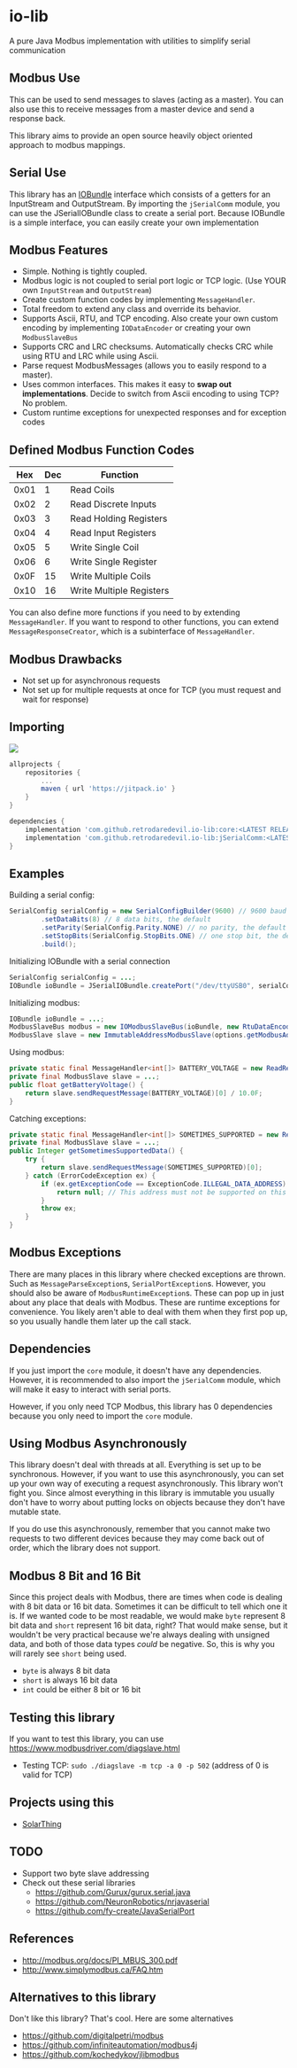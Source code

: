 # io-lib
A pure Java Modbus implementation with utilities to simplify serial communication

## Modbus Use
This can be used to send messages to slaves (acting as a master). You can also use this to receive messages
from a master device and send a response back.

This library aims to provide an open source heavily object oriented approach to modbus mappings.

## Serial Use
This library has an [IOBundle](core/src/main/java/me/retrodaredevil/io/IOBundle.java) interface which consists of
a getters for an InputStream and OutputStream. By importing the `jSerialComm` module, you can use the JSerialIOBundle class
to create a serial port. Because IOBundle is a simple interface, you can easily create your own implementation

## Modbus Features
* Simple. Nothing is tightly coupled.
* Modbus logic is not coupled to serial port logic or TCP logic. (Use YOUR own `InputStream` and `OutputStream`)
* Create custom function codes by implementing `MessageHandler`.
* Total freedom to extend any class and override its behavior.
* Supports Ascii, RTU, and TCP encoding. Also create your own custom encoding by implementing `IODataEncoder` or creating your own `ModbusSlaveBus`
* Supports CRC and LRC checksums. Automatically checks CRC while using RTU and LRC while using Ascii.
* Parse request ModbusMessages (allows you to easily respond to a master).
* Uses common interfaces. This makes it easy to **swap out implementations**. Decide to switch from Ascii encoding to using
TCP? No problem.
* Custom runtime exceptions for unexpected responses and for exception codes

## Defined Modbus Function Codes

Hex  | Dec | Function
---- | --- | --------
0x01 | 1   | Read Coils
0x02 | 2   | Read Discrete Inputs
0x03 | 3   | Read Holding Registers
0x04 | 4   | Read Input Registers
0x05 | 5   | Write Single Coil
0x06 | 6   | Write Single Register
0x0F | 15  | Write Multiple Coils
0x10 | 16  | Write Multiple Registers

You can also define more functions if you need to by extending `MessageHandler`. If you want to respond to other functions,
you can extend `MessageResponseCreator`, which is a subinterface of `MessageHandler`.

## Modbus Drawbacks
* Not set up for asynchronous requests
* Not set up for multiple requests at once for TCP (you must request and wait for response)

## Importing
[![](https://jitpack.io/v/retrodaredevil/io-lib.svg)](https://jitpack.io/#retrodaredevil/io-lib)
```groovy
allprojects {
    repositories {
        ...
        maven { url 'https://jitpack.io' }
    }
}

dependencies {
    implementation 'com.github.retrodaredevil.io-lib:core:<LATEST RELEASE>'
    implementation 'com.github.retrodaredevil.io-lib:jSerialComm:<LATEST RELEASE>'
}
```


## Examples
Building a serial config:
```java
SerialConfig serialConfig = new SerialConfigBuilder(9600) // 9600 baud rate
        .setDataBits(8) // 8 data bits, the default
        .setParity(SerialConfig.Parity.NONE) // no parity, the default
        .setStopBits(SerialConfig.StopBits.ONE) // one stop bit, the default
        .build();
```
Initializing IOBundle with a serial connection
```java
SerialConfig serialConfig = ...;
IOBundle ioBundle = JSerialIOBundle.createPort("/dev/ttyUSB0", serialConfig);
```
Initializing modbus:
```java
IOBundle ioBundle = ...;
ModbusSlaveBus modbus = new IOModbusSlaveBus(ioBundle, new RtuDataEncoder(2000, 20, 4)); // 2 second initial timeout, 20ms timeout for end of message, 4ms sleep
ModbusSlave slave = new ImmutableAddressModbusSlave(options.getModbusAddress(), modbus);
```
Using modbus:
```java
private static final MessageHandler<int[]> BATTERY_VOLTAGE = new ReadRegisters(0x0101, 1);
private final ModbusSlave slave = ...;
public float getBatteryVoltage() {
    return slave.sendRequestMessage(BATTERY_VOLTAGE)[0] / 10.0F;
}
```
Catching exceptions:
```java
private static final MessageHandler<int[]> SOMETIMES_SUPPORTED = new ReadHoldingRegisters(0xE02B, 1);
private final ModbusSlave slave = ...;
public Integer getSometimesSupportedData() {
    try {
        return slave.sendRequestMessage(SOMETIMES_SUPPORTED)[0];
    } catch (ErrorCodeException ex) {
        if (ex.getExceptionCode == ExceptionCode.ILLEGAL_DATA_ADDRESS) {
            return null; // This address must not be supported on this device
        }
        throw ex;
    }
}
```

## Modbus Exceptions
There are many places in this library where checked exceptions are thrown. Such as `MessageParseException`s, `SerialPortException`s.
However, you should also be aware of `ModbusRuntimeException`s. These can pop up in just about any place that deals with Modbus.
These are runtime exceptions for convenience. You likely aren't able to deal with them when they first
pop up, so you usually handle them later up the call stack.

## Dependencies
If you just import the `core` module, it doesn't have any dependencies. However, it is recommended to also import the
`jSerialComm` module, which will make it easy to interact with serial ports.

However, if you only need TCP Modbus, this library has 0 dependencies because you only need to import the `core` module.

## Using Modbus Asynchronously
This library doesn't deal with threads at all. Everything is set up to be synchronous. However, if you want to use this
asynchronously, you can set up your own way of executing a request asynchronously. This library won't fight you.
Since almost everything in this library is immutable you usually don't have to worry about putting locks on
objects because they don't have mutable state. 

If you do use this asynchronously, remember that you cannot make two requests to two different devices because they
may come back out of order, which the library does not support.

## Modbus 8 Bit and 16 Bit
Since this project deals with Modbus, there are times when code is dealing with 8 bit data or 16 bit data.
Sometimes it can be difficult to tell which one it is. If we wanted code to be most readable, we would make `byte` represent
8 bit data and `short` represent 16 bit data, right? That would make sense, but it wouldn't be very practical because
we're always dealing with unsigned data, and both of those data types *could* be negative. So, this is why you will
rarely see `short` being used.
* `byte` is always 8 bit data
* `short` is always 16 bit data
* `int` could be either 8 bit or 16 bit

## Testing this library
If you want to test this library, you can use https://www.modbusdriver.com/diagslave.html

* Testing TCP: `sudo ./diagslave -m tcp -a 0 -p 502` (address of 0 is valid for TCP)

## Projects using this
* [SolarThing](https://github.com/wildmountainfarms/solarthing)

## TODO
* Support two byte slave addressing
* Check out these serial libraries
  * https://github.com/Gurux/gurux.serial.java
  * https://github.com/NeuronRobotics/nrjavaserial
  * https://github.com/fy-create/JavaSerialPort

## References
* http://modbus.org/docs/PI_MBUS_300.pdf
* http://www.simplymodbus.ca/FAQ.htm

## Alternatives to this library
Don't like this library? That's cool. Here are some alternatives
* https://github.com/digitalpetri/modbus
* https://github.com/infiniteautomation/modbus4j
* https://github.com/kochedykov/jlibmodbus
